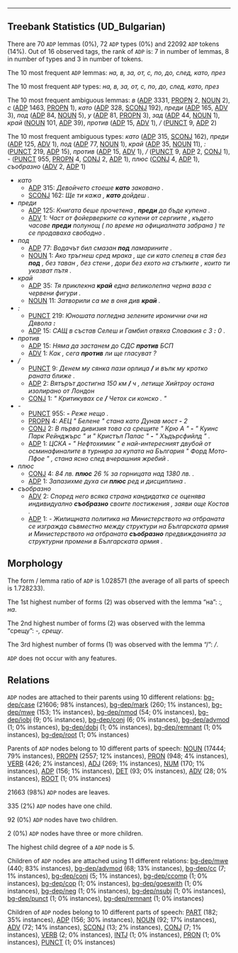 

--------------------------------------------------------------------------------

## Treebank Statistics (UD_Bulgarian)

There are 70 `ADP` lemmas (0%), 72 `ADP` types (0%) and 22092 `ADP` tokens (14%).
Out of 16 observed tags, the rank of `ADP` is: 7 in number of lemmas, 8 in number of types and 3 in number of tokens.

The 10 most frequent `ADP` lemmas: <em>на, в, за, от, с, по, до, след, като, през</em>

The 10 most frequent `ADP` types:  <em>на, в, за, от, с, по, до, след, като, през</em>

The 10 most frequent ambiguous lemmas: <em>в</em> ([ADP]() 3331, [PROPN]() 2, [NOUN]() 2), <em>с</em> ([ADP]() 1463, [PROPN]() 1), <em>като</em> ([ADP]() 328, [SCONJ]() 192), <em>преди</em> ([ADP]() 165, [ADV]() 3), <em>под</em> ([ADP]() 84, [NOUN]() 5), <em>у</em> ([ADP]() 81, [PROPN]() 3), <em>зад</em> ([ADP]() 44, [NOUN]() 1), <em>край</em> ([NOUN]() 101, [ADP]() 39), <em>против</em> ([ADP]() 15, [ADV]() 1), <em>/</em> ([PUNCT]() 9, [ADP]() 2)

The 10 most frequent ambiguous types:  <em>като</em> ([ADP]() 315, [SCONJ]() 162), <em>преди</em> ([ADP]() 125, [ADV]() 1), <em>под</em> ([ADP]() 77, [NOUN]() 1), <em>край</em> ([ADP]() 35, [NOUN]() 11), <em>:</em> ([PUNCT]() 219, [ADP]() 15), <em>против</em> ([ADP]() 15, [ADV]() 1), <em>/</em> ([PUNCT]() 9, [ADP]() 2, [CONJ]() 1), <em>-</em> ([PUNCT]() 955, [PROPN]() 4, [CONJ]() 2, [ADP]() 1), <em>плюс</em> ([CONJ]() 4, [ADP]() 1), <em>съобразно</em> ([ADV]() 2, [ADP]() 1)


* <em>като</em>
  * [ADP]() 315: <em>Девойчето стоеше <b>като</b> заковано .</em>
  * [SCONJ]() 162: <em>Ще ти кажа , <b>като</b> дойдеш .</em>
* <em>преди</em>
  * [ADP]() 125: <em>Книгата беше прочетена , <b>преди</b> да бъде купена .</em>
  * [ADV]() 1: <em>Част от фойерверките са купени от сергиите , където часове <b>преди</b> полунощ ( по време на официалната забрана ) те се продаваха свободно .</em>
* <em>под</em>
  * [ADP]() 77: <em>Водачът бил смазан <b>под</b> ламарините .</em>
  * [NOUN]() 1: <em>Ако тръгнеш сред мрака , ще си като слепец в стая без <b>под</b> , без таван , без стени , дори без ехото на стъпките , които ти указват пътя .</em>
* <em>край</em>
  * [ADP]() 35: <em>Тя приклекна <b>край</b> една великолепна черна ваза с червени фигури .</em>
  * [NOUN]() 11: <em>Затворили са ме в оня див <b>край</b> .</em>
* <em>:</em>
  * [PUNCT]() 219: <em>Юношата погледна зелените иронични очи на Дявола <b>:</b></em>
  * [ADP]() 15: <em>САЩ в състав Селеш и Гамбил отвяха Словакия с 3 <b>:</b> 0 .</em>
* <em>против</em>
  * [ADP]() 15: <em>Няма да застанем до СДС <b>против</b> БСП</em>
  * [ADV]() 1: <em>Как , сега <b>против</b> ли ще гласуват ?</em>
* <em>/</em>
  * [PUNCT]() 9: <em>Денем му сянка пази орлица <b>/</b> и вълк му кротко раната ближе .</em>
  * [ADP]() 2: <em>Вятърът достигна 150 км <b>/</b> ч , летище Хийтроу остана изолирано от Лондон</em>
  * [CONJ]() 1: <em>" Критикувах се <b>/</b> Четох си конско . "</em>
* <em>-</em>
  * [PUNCT]() 955: <em><b>-</b> Реже нещо .</em>
  * [PROPN]() 4: <em>АЕЦ " Белене " стана като Дунав мост <b>-</b> 2</em>
  * [CONJ]() 2: <em>В първа дивизия това са срещите " Крю А " <b>-</b> " Куинс Парк Рейнджърс " и " Кристъл Палас " <b>-</b> " Хъдърсфийлд " .</em>
  * [ADP]() 1: <em>ЦСКА <b>-</b> " Нефтохимик " е най-интересният двубой от осминафиналите в турнира за купата на България " Форд Мото-Пфое " , стана ясно след вчерашния жребий .</em>
* <em>плюс</em>
  * [CONJ]() 4: <em>84 лв. <b>плюс</b> 26 % за горницата над 1380 лв. .</em>
  * [ADP]() 1: <em>Запазихме духа си <b>плюс</b> ред и дисциплина .</em>
* <em>съобразно</em>
  * [ADV]() 2: <em>Според него всяка страна кандидатка се оценява индивидуално <b>съобразно</b> своите постижения , заяви още Костов .</em>
  * [ADP]() 1: <em>- Жилищната политика на Министерството на отбраната се изгражда съвместно между структури на Българската армия и Министерството на отбраната <b>съобразно</b> предвижданията за структурни промени в Българската армия .</em>

## Morphology

The form / lemma ratio of `ADP` is 1.028571 (the average of all parts of speech is 1.728233).

The 1st highest number of forms (2) was observed with the lemma “на”: <em>:, на</em>.

The 2nd highest number of forms (2) was observed with the lemma “срещу”: <em>-, срещу</em>.

The 3rd highest number of forms (1) was observed with the lemma “/”: <em>/</em>.

`ADP` does not occur with any features.


## Relations

`ADP` nodes are attached to their parents using 10 different relations: [bg-dep/case]() (21606; 98% instances), [bg-dep/mark]() (260; 1% instances), [bg-dep/mwe]() (153; 1% instances), [bg-dep/nmod]() (54; 0% instances), [bg-dep/iobj]() (9; 0% instances), [bg-dep/conj]() (6; 0% instances), [bg-dep/advmod]() (1; 0% instances), [bg-dep/dobj]() (1; 0% instances), [bg-dep/remnant]() (1; 0% instances), [bg-dep/root]() (1; 0% instances)

Parents of `ADP` nodes belong to 10 different parts of speech: [NOUN]() (17444; 79% instances), [PROPN]() (2557; 12% instances), [PRON]() (948; 4% instances), [VERB]() (426; 2% instances), [ADJ]() (269; 1% instances), [NUM]() (170; 1% instances), [ADP]() (156; 1% instances), [DET]() (93; 0% instances), [ADV]() (28; 0% instances), [ROOT]() (1; 0% instances)

21663 (98%) `ADP` nodes are leaves.

335 (2%) `ADP` nodes have one child.

92 (0%) `ADP` nodes have two children.

2 (0%) `ADP` nodes have three or more children.

The highest child degree of a `ADP` node is 5.

Children of `ADP` nodes are attached using 11 different relations: [bg-dep/mwe]() (440; 83% instances), [bg-dep/advmod]() (68; 13% instances), [bg-dep/cc]() (7; 1% instances), [bg-dep/conj]() (5; 1% instances), [bg-dep/ccomp]() (1; 0% instances), [bg-dep/cop]() (1; 0% instances), [bg-dep/goeswith]() (1; 0% instances), [bg-dep/neg]() (1; 0% instances), [bg-dep/nsubj]() (1; 0% instances), [bg-dep/punct]() (1; 0% instances), [bg-dep/remnant]() (1; 0% instances)

Children of `ADP` nodes belong to 10 different parts of speech: [PART]() (182; 35% instances), [ADP]() (156; 30% instances), [NOUN]() (92; 17% instances), [ADV]() (72; 14% instances), [SCONJ]() (13; 2% instances), [CONJ]() (7; 1% instances), [VERB]() (2; 0% instances), [INTJ]() (1; 0% instances), [PRON]() (1; 0% instances), [PUNCT]() (1; 0% instances)

